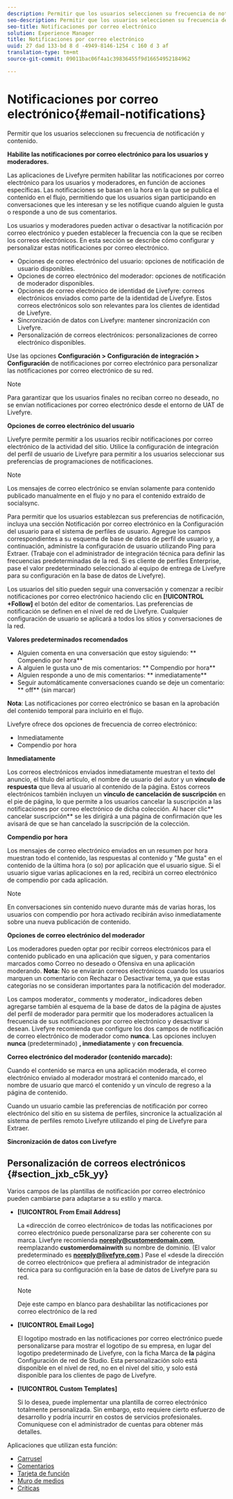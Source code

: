 ```yaml
---
description: Permitir que los usuarios seleccionen su frecuencia de notificación y contenido.
seo-description: Permitir que los usuarios seleccionen su frecuencia de notificación y contenido.
seo-title: Notificaciones por correo electrónico
solution: Experience Manager
title: Notificaciones por correo electrónico
uuid: 27 dad 133-bd 8 d -4949-8146-1254 c 160 d 3 af
translation-type: tm+mt
source-git-commit: 09011bac06f4a1c39836455f9d16654952184962

---
```



# Notificaciones por correo electrónico{#email-notifications}

Permitir que los usuarios seleccionen su frecuencia de notificación y contenido.

**Habilite las notificaciones por correo electrónico para los usuarios y moderadores.**

Las aplicaciones de Livefyre permiten habilitar las notificaciones por correo electrónico para los usuarios y moderadores, en función de acciones específicas. Las notificaciones se basan en la hora en la que se publica el contenido en el flujo, permitiendo que los usuarios sigan participando en conversaciones que les interesan y se les notifique cuando alguien le gusta o responde a uno de sus comentarios.

Los usuarios y moderadores pueden activar o desactivar la notificación por correo electrónico y pueden establecer la frecuencia con la que se reciben los correos electrónicos. En esta sección se describe cómo configurar y personalizar estas notificaciones por correo electrónico.

* Opciones de correo electrónico del usuario: opciones de notificación de usuario disponibles.
* Opciones de correo electrónico del moderador: opciones de notificación de moderador disponibles.
* Opciones de correo electrónico de identidad de Livefyre: correos electrónicos enviados como parte de la identidad de Livefyre. Estos correos electrónicos solo son relevantes para los clientes de identidad de Livefyre.
* Sincronización de datos con Livefyre: mantener sincronización con Livefyre.
* Personalización de correos electrónicos: personalizaciones de correo electrónico disponibles.

Use las opciones **Configuración &gt; Configuración de integración &gt; Configuración** de notificaciones por correo electrónico para personalizar las notificaciones por correo electrónico de su red.

>[!NOTE]
>
>Para garantizar que los usuarios finales no reciban correo no deseado, no se envían notificaciones por correo electrónico desde el entorno de UAT de Livefyre.

**Opciones de correo electrónico del usuario**

Livefyre permite permitir a los usuarios recibir notificaciones por correo electrónico de la actividad del sitio. Utilice la configuración de integración del perfil de usuario de Livefyre para permitir a los usuarios seleccionar sus preferencias de programaciones de notificaciones.

>[!NOTE]
>
>Los mensajes de correo electrónico se envían solamente para contenido publicado manualmente en el flujo y no para el contenido extraído de socialsync.

Para permitir que los usuarios establezcan sus preferencias de notificación, incluya una sección Notificación por correo electrónico en la Configuración del usuario para el sistema de perfiles de usuario. Agregue los campos correspondientes a su esquema de base de datos de perfil de usuario y, a continuación, administre la configuración de usuario utilizando Ping para Extraer. (Trabaje con el administrador de integración técnica para definir las frecuencias predeterminadas de la red. Si es cliente de perfiles Enterprise, pase el valor predeterminado seleccionado al equipo de entrega de Livefyre para su configuración en la base de datos de Livefyre).

Los usuarios del sitio pueden seguir una conversación y comenzar a recibir notificaciones por correo electrónico haciendo clic en **[!UICONTROL +Follow]** el botón del editor de comentarios. Las preferencias de notificación se definen en el nivel de red de Livefyre. Cualquier configuración de usuario se aplicará a todos los sitios y conversaciones de la red.

**Valores predeterminados recomendados**

* Alguien comenta en una conversación que estoy siguiendo: ** Compendio por hora**
* A alguien le gusta uno de mis comentarios: ** Compendio por hora**
* Alguien responde a uno de mis comentarios: ** inmediatamente**
* Seguir automáticamente conversaciones cuando se deje un comentario: ** off** (sin marcar)

**Nota**: Las notificaciones por correo electrónico se basan en la aprobación del contenido temporal para incluirlo en el flujo.

Livefyre ofrece dos opciones de frecuencia de correo electrónico:

* Inmediatamente
* Compendio por hora

**Inmediatamente**

Los correos electrónicos enviados inmediatamente muestran el texto del anuncio, el título del artículo, el nombre de usuario del autor y un **vínculo de respuesta** que lleva al usuario al contenido de la página. Estos correos electrónicos también incluyen un **vínculo de cancelación de suscripción** en el pie de página, lo que permite a los usuarios cancelar la suscripción a las notificaciones por correo electrónico de dicha colección. Al hacer clic** cancelar suscripción** se les dirigirá a una página de confirmación que les avisará de que se han cancelado la suscripción de la colección.

**Compendio por hora**

Los mensajes de correo electrónico enviados en un resumen por hora muestran todo el contenido, las respuestas al contenido y &quot;Me gusta&quot; en el contenido de la última hora (o so) por aplicación que el usuario sigue. Si el usuario sigue varias aplicaciones en la red, recibirá un correo electrónico de compendio por cada aplicación.

>[!NOTE]
>
>En conversaciones sin contenido nuevo durante más de varias horas, los usuarios con compendio por hora activado recibirán aviso inmediatamente sobre una nueva publicación de contenido.

**Opciones de correo electrónico del moderador**

Los moderadores pueden optar por recibir correos electrónicos para el contenido publicado en una aplicación que siguen, y para comentarios marcados como Correo no deseado o Ofensiva en una aplicación moderando. **Nota:** No se enviarán correos electrónicos cuando los usuarios marquen un comentario con Rechazar o Desactivar tema, ya que estas categorías no se consideran importantes para la notificación del moderador.

Los campos moderator_ comments y moderator_ indicadores deben agregarse también al esquema de la base de datos de la página de ajustes del perfil de moderador para permitir que los moderadores actualicen la frecuencia de sus notificaciones por correo electrónico y desactivar si desean. Livefyre recomienda que configure los dos campos de notificación de correo electrónico de moderador como **nunca**. Las opciones incluyen **nunca** (predeterminado) **, inmediatamente** y **con frecuencia**.

**Correo electrónico del moderador (contenido marcado):**

Cuando el contenido se marca en una aplicación moderada, el correo electrónico enviado al moderador mostrará el contenido marcado, el nombre de usuario que marcó el contenido y un vínculo de regreso a la página de contenido.

Cuando un usuario cambie las preferencias de notificación por correo electrónico del sitio en su sistema de perfiles, sincronice la actualización al sistema de perfiles remoto Livefyre utilizando el ping de Livefyre para Extraer.

**Sincronización de datos con Livefyre**

## Personalización de correos electrónicos {#section_jxb_c5k_yy}

Varios campos de las plantillas de notificación por correo electrónico pueden cambiarse para adaptarse a su estilo y marca.

* **[!UICONTROL From Email Address]**

   La «dirección de correo electrónico» de todas las notificaciones por correo electrónico puede personalizarse para ser coherente con su marca. Livefyre recomienda **noreply@customerdomain.com**, reemplazando **customerdomainwith** su nombre de dominio. (El valor predeterminado es **noreply@livefyre.com**.) Pase el «desde la dirección de correo electrónico» que prefiera al administrador de integración técnica para su configuración en la base de datos de Livefyre para su red.

   >[!NOTE]
   >
   >Deje este campo en blanco para deshabilitar las notificaciones por correo electrónico de la red

* **[!UICONTROL Email Logo]**

   El logotipo mostrado en las notificaciones por correo electrónico puede personalizarse para mostrar el logotipo de su empresa, en lugar del logotipo predeterminado de Livefyre, con la ficha Marca de **la** página Configuración de red de Studio. Esta personalización solo está disponible en el nivel de red, no en el nivel del sitio, y solo está disponible para los clientes de pago de Livefyre.

* **[!UICONTROL Custom Templates]**

   Si lo desea, puede implementar una plantilla de correo electrónico totalmente personalizada. Sin embargo, esto requiere cierto esfuerzo de desarrollo y podría incurrir en costos de servicios profesionales. Comuníquese con el administrador de cuentas para obtener más detalles.



Aplicaciones que utilizan esta función:

* [Carrusel](/help/using/c-about-apps/c-carousel-app/c-carousel-app.md#c_carousel_app)
* [Comentarios](/help/using/c-about-apps/c-comments/c-comments.md)
* [Tarjeta de función](/help/using/c-about-apps/c-feature-card-app/c-feature-card-app.md#c_feature_card_app)
* [Muro de medios](/help/using/c-about-apps/c-media-wall-app/c-media-wall-app.md#c_media_wall_app)
* [Críticas](/help/using/c-about-apps/c-reviews-app/c-reviews-app.md#c_reviews_app)


